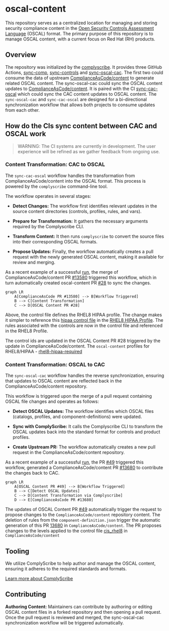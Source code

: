 # oscal-content

This repository serves as a centralized location for managing and storing security compliance content in the [Open Security Controls Assessment Language](https://pages.nist.gov/OSCAL/) (OSCAL) format. The primary purpose of this repository is to manage OSCAL content, with a current focus on Red Hat (RH) products.

## Overview
The repository was initialized by the [complyscribe](https://github.com/complytime/complyscribe). It provides three GitHub Actions, [sync-comp](.github/workflows/sync-comp.yml), [sync-controls](.github/workflows/sync-controls.yml) and [sync-oscal-cac](.github/workflows/sync-oscal-cac.yml). The first two could consume the data of upstream [ComplianceAsCode/content](https://github.com/ComplianceAsCode/content) to generate related OSCAL content. The sync-oscal-cac could sync the OSCAL content updates to [ComplianceAsCode/content](https://github.com/ComplianceAsCode/content). It is paired with the CI [sync-cac-oscal](https://github.com/ComplianceAsCode/content/blob/master/.github/workflows/sync-cac-oscal.yml) which could sync the CAC content updates to OSCAL content. The `sync-oscal-cac` and `sync-cac-oscal` are designed for a bi-directional synchronization workflow that allows both projects to consume updates from each other.

## How do the CIs sync content between CAC and OSCAL work
> WARNING: The CI systems are currently in development. The user experience will be refined as we gather feedback from ongoing use.
### Content Transformation: CAC to OSCAL
The `sync-cac-oscal` workflow handles the transformation from ComplianceAsCode/content into the OSCAL format. This process is powered by the `complyscribe` command-line tool.

The workflow operates in several stages:

- **Detect Changes:** The workflow first identifies relevant updates in the source content directories (controls, profiles, rules, and vars).

- **Prepare for Transformation:** It gathers the necessary arguments required by the Complyscribe CLI.

- **Transform Content:** It then runs `complyscribe` to convert the source files into their corresponding OSCAL formats.

- **Propose Updates:** Finally, the workflow automatically creates a pull request with the newly generated OSCAL content, making it available for review and merging.

As a recent example of a successful [run](https://github.com/ComplianceAsCode/content/actions/runs/15688668981/job/44198205023), the merge of ComplianceAsCode/content PR [#13580](https://github.com/ComplianceAsCode/content/pull/13580)
triggered this workflow, which in turn automatically created oscal-content PR [#28](https://github.com/ComplianceAsCode/oscal-content/pull/28) to sync the changes.

```mermaid
graph LR
    A[ComplianceAsCode PR #13580] --> B[Workflow Triggered]
    B --> C[Content Transformation]
    C --> D[OSCAL Content PR #28]
```

Above, the control file defines the RHEL8 HIPAA profile. The change makes it simpler to reference this [hipaa control file](https://github.com/ComplianceAsCode/content/blob/master/controls/hipaa.yml) in the [RHEL8 HIPAA Profile](https://github.com/ComplianceAsCode/content/blob/master/products/rhel8/profiles/hipaa.profile). The rules associated with the controls are now in the control file and referenced in the RHEL8 Profile.

The control ids are updated in the OSCAL Content PR #28 triggered by the update in ComplianceAsCode/content. The `oscal-content` profiles for RHEL8/HIPAA - [rhel8-hipaa-required](https://github.com/ComplianceAsCode/oscal-content/blob/1bf63ff5e400f1bd4934007e5251a586cbcafa7a/profiles/rhel8-hipaa-required/profile.json)

### Content Transformation: OSCAL to CAC
The `sync-oscal-cac` workflow handles the reverse synchronization, ensuring that updates to OSCAL content are reflected back in the ComplianceAsCode/content repository.

This workflow is triggered upon the merge of a pull request containing OSCAL file changes and operates as follows:

- **Detect OSCAL Updates:** The workflow identifies which OSCAL files (catalogs, profiles, and component-definitions) were updated.

- **Sync with ComplyScribe:** It calls the Complyscribe CLI to transform the OSCAL updates back into the standard format for controls and product profiles.

- **Create Upstream PR:** The workflow automatically creates a new pull request in the ComplianceAsCode/content repository.

As a recent example of a successful [run](https://github.com/ComplianceAsCode/oscal-content/actions/runs/16161128581/job/45612912892), the PR [#49](https://github.com/ComplianceAsCode/oscal-content/pull/49) triggered this workflow, generated a ComplianceAsCode/content PR [#13680](https://github.com/ComplianceAsCode/content/pull/13680) to contribute the changes back to CAC.

```mermaid
graph LR
    A[OSCAL Content PR #49] --> B[Workflow Triggered]
    B --> C[Detect OSCAL Updates]
    C --> D[Content Transformation via Complyscribe]
    D --> E[ComplianceAsCode PR #13680]
```

The updates of OSCAL Content PR [#49](https://github.com/ComplianceAsCode/oscal-content/pull/49) automatically trigger the request to propose changes to the `ComplianceAsCode/content` repository content. The deletion of rules from the `component-definition.json` trigger the automatic generation of this PR [13680](https://github.com/ComplianceAsCode/content/pull/13680) in `ComplianceAsCode/content`. The PR proposes changes to the levels applied to the control file [cis_rhel8](https://github.com/ComplianceAsCode/content/pull/13680/files#diff-c97f4c1b44844a9d76570cbbc2bf8fdbceb1dc1076461fc8408870ab612cad9cR33) in `ComplianceAsCode/content`
## Tooling
We utilize ComplyScribe to help author and manage the OSCAL content, ensuring it adheres to the required standards and formats.

[Learn more about ComplyScribe](https://github.com/complytime/complyscribe)

## Contributing

**Authoring Content:** Maintainers can contribute by authoring or editing OSCAL content files in a forked repository and then opening a pull request. Once the pull request is reviewed and merged, the sync-oscal-cac synchronization workflow will be triggered automatically.
